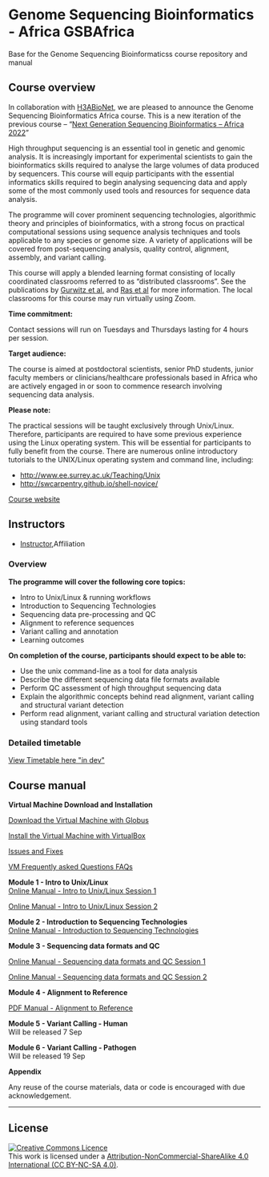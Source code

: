 # Genome Sequencing Bioinformatics - Africa GSBAfrica
Base for the Genome Sequencing Bioinformaticss course repository and manual

## Course overview
In collaboration with [H3ABioNet](https://h3abionet.org/), we are pleased to announce the Genome Sequencing Bioinformatics Africa course. This is a new iteration of the previous course – “[Next Generation Sequencing Bioinformatics – Africa 2022](https://coursesandconferences.wellcomeconnectingscience.org/event/next-generation-sequencing-bioinformatics-africa-20220322/)” 

High throughput sequencing is an essential tool in genetic and genomic analysis. It is increasingly important for experimental scientists to gain the bioinformatics skills required to analyse the large volumes of data produced by sequencers. This course will equip participants with the essential informatics skills required to begin analysing sequencing data and apply some of the most commonly used tools and resources for sequence data analysis. 

The programme will cover prominent sequencing technologies, algorithmic theory and principles of bioinformatics, with a strong focus on practical computational sessions using sequence analysis techniques and tools applicable to any species or genome size. A variety of applications will be covered from post-sequencing analysis, quality control, alignment, assembly, and variant calling.

This course will apply a blended learning format consisting of locally coordinated classrooms referred to as “distributed classrooms”. See the publications by [Gurwitz et al.](https://journals.plos.org/ploscompbiol/article?id=10.1371/journal.pcbi.1005715) and [Ras et al](https://journals.plos.org/ploscompbiol/article?id=10.1371/journal.pcbi.1008640) for more information. The local classrooms for this course may run virtually using Zoom.

**Time commitment:**

Contact sessions will run on Tuesdays and Thursdays lasting for 4 hours per session.

**Target audience:**

The course is aimed at postdoctoral scientists, senior PhD students, junior faculty members or clinicians/healthcare professionals based in Africa who are actively engaged in or soon to commence research involving  sequencing data analysis.

**Please note:**

The practical sessions will be taught exclusively through Unix/Linux. Therefore, participants are required to have some previous experience using the Linux operating system. This will be essential for participants to fully benefit from the course. There are numerous online introductory tutorials to the UNIX/Linux operating system and command line, including:
- http://www.ee.surrey.ac.uk/Teaching/Unix 
- http://swcarpentry.github.io/shell-novice/  



[Course website](https://coursesandconferences.wellcomeconnectingscience.org/event/genome-sequencing-bioinformatics-africa-20230815/)

## Instructors
- [Instructor](link),Affiliation

### Overview


**The programme will cover the following core topics:**

- Intro to Unix/Linux & running workflows
- Introduction to Sequencing Technologies
- Sequencing data pre-processing and QC
- Alignment to reference sequences
- Variant calling and annotation
- Learning outcomes

**On completion of the course, participants should expect to be able to:**

- Use the unix command-line as a tool for data analysis
- Describe the different sequencing data file formats available
- Perform QC assessment of high throughput sequencing data
- Explain the algorithmic concepts behind read alignment, variant calling and structural variant detection
- Perform read alignment, variant calling and structural variation detection using standard tools

### Detailed timetable
[View Timetable here "in dev"]()



## Course manual
**Virtual Machine Download and Installation**        

[Download the Virtual Machine with Globus](modules/Download_course_Virtual_Machine.md)        

[Install the Virtual Machine with VirtualBox](modules/VM_Installationwith_Virtualbox.md)         

[Issues and Fixes](modules/VM_Issues_and_Fixes.md)        

[VM Frequently asked Questions FAQs](modules/VM_Question_and_Answer.md)        



**Module 1 - Intro to Unix/Linux**   
[Online Manual - Intro to Unix/Linux Session 1 ](modules/Module_1_Session1_practical_assignment.docx.md)

[Online Manual - Intro to Unix/Linux Session 2 ](modules/Module_1_Session2_practical_assignment.docx.md)


**Module 2 - Introduction to Sequencing Technologies**    
[Online Manual - Introduction to Sequencing Technologies](modules/Module2_Session1_base.md)

**Module 3 - Sequencing data formats and QC**  

[Online Manual - Sequencing data formats and QC Session 1](modules/Module3_Day1_Assignment.docx.md)

[Online Manual - Sequencing data formats and QC Session 2](modules/Module3_Day2_Data_formats_Assignment.md)

  
**Module 4 - Alignment to Reference**      

[PDF Manual - Alignment to Reference](modules/read-alignment.practicalexercises.20210504.pdf)    

**Module 5 - Variant Calling - Human**  
Will be released 7 Sep

<!--- [Online Manual - Variant Calling - Human](modules/)  --->

**Module 6 - Variant Calling - Pathogen**  
Will be released 19 Sep

<!--- [Online Manual - Variant Calling - Pathogen](modules/) --->


**Appendix**      
  


Any reuse of the course materials, data or code is encouraged with due acknowledgement.

******
## License
<a rel="license" href="http://creativecommons.org/licenses/by/4.0/"><img alt="Creative Commons Licence" style="border-width:0" src="https://i.creativecommons.org/l/by-nc-sa/4.0/88x31.png" /></a><br />This work is licensed under a <a rel="license" href="https://creativecommons.org/licenses/by-nc-sa/4.0/">Attribution-NonCommercial-ShareAlike 4.0 International (CC BY-NC-SA 4.0)</a>.

